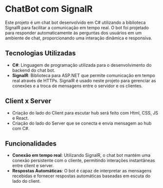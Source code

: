 # ChatBot com SignalR
Este projeto é um chat bot desenvolvido em C# utilizando a biblioteca SignalR para facilitar a comunicação em tempo real. 
O bot foi projetado para responder automaticamente às perguntas dos usuários em um ambiente de chat, proporcionando uma interação dinâmica e responsiva.

## Tecnologias Utilizadas
- **C#**: Linguagem de programação utilizada para o desenvolvimento do backend do chat bot.
- **SignalR**: Biblioteca para ASP.NET que permite comunicação em tempo real através de HTTPs. SignalR é usado neste projeto para gerenciar as conexões e a troca de mensagens entre o servidor e os clientes.

## Client x Server
- Criação do lado do Client para escutar hub será feito com Html, CSS, JS e React.
- Criação do lado do Server que se conecta e envia mensagem ao hub com C#.

## Funcionalidades
- **Conexão em tempo real**: Utilizando SignalR, o chat bot mantém uma conexão persistente com o cliente, permitindo interações instantâneas entre client e server.
- **Respostas Automáticas**: O bot é capaz de interpretar as mensagens recebidas e fornecer respostas automáticas baseadas em escuta do lado do client.
